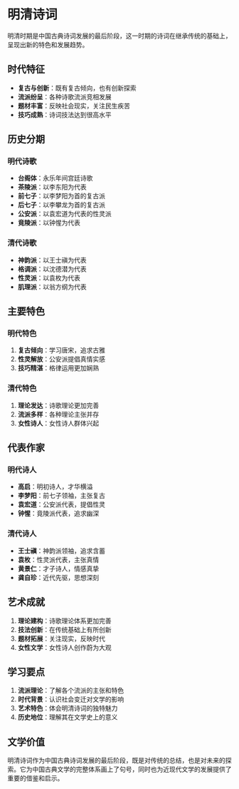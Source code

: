 # 明清诗词

明清时期是中国古典诗词发展的最后阶段，这一时期的诗词在继承传统的基础上，呈现出新的特色和发展趋势。

## 时代特征

- **复古与创新**：既有复古倾向，也有创新探索
- **流派纷呈**：各种诗歌流派竞相发展
- **题材丰富**：反映社会现实，关注民生疾苦
- **技巧成熟**：诗词技法达到很高水平

## 历史分期

### 明代诗歌
- **台阁体**：永乐年间宫廷诗歌
- **茶陵派**：以李东阳为代表
- **前七子**：以李梦阳为首的复古派
- **后七子**：以李攀龙为首的复古派
- **公安派**：以袁宏道为代表的性灵派
- **竟陵派**：以钟惺为代表

### 清代诗歌
- **神韵派**：以王士禛为代表
- **格调派**：以沈德潜为代表
- **性灵派**：以袁枚为代表
- **肌理派**：以翁方纲为代表

## 主要特色

### 明代特色
1. **复古倾向**：学习唐宋，追求古雅
2. **性灵解放**：公安派提倡真情实感
3. **技巧精湛**：格律运用更加娴熟

### 清代特色
1. **理论发达**：诗歌理论更加完善
2. **流派多样**：各种理论主张并存
3. **女性诗人**：女性诗人群体兴起

## 代表作家

### 明代诗人
- **高启**：明初诗人，才华横溢
- **李梦阳**：前七子领袖，主张复古
- **袁宏道**：公安派代表，提倡性灵
- **钟惺**：竟陵派代表，追求幽深

### 清代诗人
- **王士禛**：神韵派领袖，追求含蓄
- **袁枚**：性灵派代表，主张真情
- **黄景仁**：才子诗人，情感真挚
- **龚自珍**：近代先驱，思想深刻

## 艺术成就

1. **理论建构**：诗歌理论体系更加完善
2. **技法创新**：在传统基础上有所创新
3. **题材拓展**：关注现实，反映时代
4. **女性文学**：女性诗人创作蔚为大观

## 学习要点

1. **流派理论**：了解各个流派的主张和特色
2. **时代背景**：认识社会变迁对文学的影响
3. **艺术特色**：体会明清诗词的独特魅力
4. **历史地位**：理解其在文学史上的意义

## 文学价值

明清诗词作为中国古典诗词发展的最后阶段，既是对传统的总结，也是对未来的探索。它为中国古典文学的完整体系画上了句号，同时也为近现代文学的发展提供了重要的借鉴和启示。